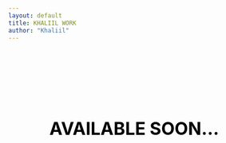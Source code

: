 ```yaml
---
layout: default
title: KHALIIL WORK
author: "Khaliil"
---
```


<h1 style="font-size:35px;text-align:center;word-wrap:break-word;padding-top:140px;text-transform:uppercase;width:80%;font-height:300;margin:0 auto;color:#000;">available soon...</h1>
